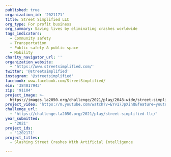 ```yaml
---
published: true
organization_id: '2021171'
title: Street Simplified LLC
org_type: For profit business
org_summary: Saving lives by eliminating crashes worldwide
tags_indicators:
  - Community safety
  - Transportation
  - Public safety & public space
  - Mobility
charity_navigator_url: ''
organization_website:
  - 'https://www.streetsimplified.com/'
twitter: '@streetsimplified'
instagram: '@streetsimplified'
facebook: www.facebook.com/StreetSimplified/
ein: '384017943'
zip: '91104'
project_image: >-
  https://images.la2050.org/challenge/2021/play/2048-wide/street-simplified-llc.jpg
project_video: 'https://m.youtube.com/watch?v=EYv17JpXinQ&feature=youtu.be'
challenge_url:
  - 'https://challenge.la2050.org/2021/play/street-simplified-llc/'
year_submitted:
  - '2021'
project_ids:
  - '1202171'
project_titles:
  - Slashing Street Crashes With Artificial Intelligence

---
```

